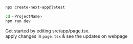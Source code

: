 ```bash
npx create-next-app@latest
```  
```bash
cd <ProjectName>
npm run dev
```  

Get started by editing src/app/page.tsx.  
apply changes in `page.tsx` & see the updates on webpage  